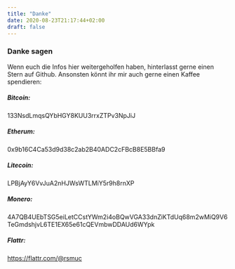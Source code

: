 ```yaml
---
title: "Danke"
date: 2020-08-23T21:17:44+02:00
draft: false
---
```


### Danke sagen

Wenn euch die Infos hier weitergeholfen haben, hinterlasst gerne einen Stern auf Github. 
Ansonsten könnt ihr mir auch gerne einen Kaffee spendieren:

##### Bitcoin: 
133NsdLmqsQYbHGY8KUU3rrxZTPv3NpJiJ

##### Etherum:
0x9b16C4Ca53d9d38c2ab2B40ADC2cFBcB8E5BBfa9

##### Litecoin:
 LPBjAyY6VvJuA2nHJWsWTLMiY5r9h8rnXP

##### Monero:
4A7QB4UEbTSG5eiLetCCstYWm2i4oBQwVGA33dnZiKTdUq68m2wMiQ9V6TeGmdshjvL6TE1EX65e61cQEVmbwDDAUd6WYpk

##### Flattr:
<https://flattr.com/@rsmuc>
